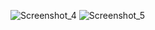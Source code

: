 ![Screenshot_4](https://github.com/themuhsinoglu/DI.Lifetimes/assets/93585502/74ccc9cf-618b-48b6-8a63-5e10a86e514b)
![Screenshot_5](https://github.com/themuhsinoglu/DI.Lifetimes/assets/93585502/04032504-8c1f-44e7-9dec-3a6fc2e809d7)
